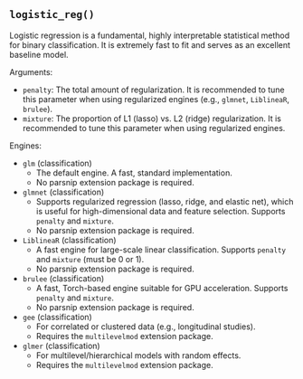 ## `logistic_reg()`

Logistic regression is a fundamental, highly interpretable statistical method for binary classification. It is extremely fast to fit and serves as an excellent baseline model.

Arguments:
* `penalty`: The total amount of regularization. It is recommended to tune this parameter when using regularized engines (e.g., `glmnet`, `LiblineaR`, `brulee`).
* `mixture`: The proportion of L1 (lasso) vs. L2 (ridge) regularization. It is recommended to tune this parameter when using regularized engines.

Engines:
* `glm` (classification)
    - The default engine. A fast, standard implementation.
    - No parsnip extension package is required.
* `glmnet` (classification)
    - Supports regularized regression (lasso, ridge, and elastic net), which is useful for high-dimensional data and feature selection. Supports `penalty` and `mixture`.
    - No parsnip extension package is required.
* `LiblineaR` (classification)
    - A fast engine for large-scale linear classification. Supports `penalty` and `mixture` (must be 0 or 1).
    - No parsnip extension package is required.
* `brulee` (classification)
    - A fast, Torch-based engine suitable for GPU acceleration. Supports `penalty` and `mixture`.
    - No parsnip extension package is required.
* `gee` (classification)
    - For correlated or clustered data (e.g., longitudinal studies).
    - Requires the `multilevelmod` extension package.
* `glmer` (classification)
    - For multilevel/hierarchical models with random effects.
    - Requires the `multilevelmod` extension package.

